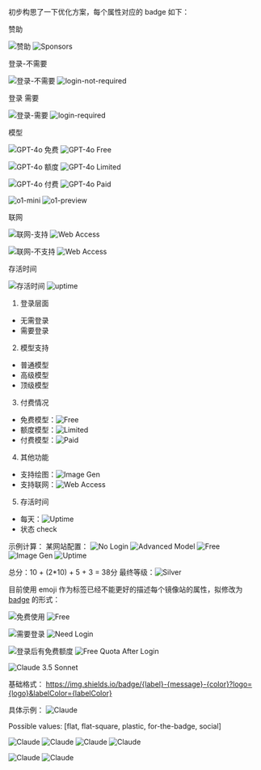 初步构思了一下优化方案，每个属性对应的 badge 如下：

赞助

![赞助](https://img.shields.io/badge/赞助-F9848C?logo=GitHub-Sponsors&logoColor=white&style=flat-square)
![Sponsors](https://img.shields.io/badge/Sponsors-F9848C?logo=GitHub-Sponsors&logoColor=white&style=flat-square)

登录-不需要

![登录-不需要](https://img.shields.io/badge/登录-不需要-438440?logo=simplelogin&logoColor=white&style=flat-square&labelColor=000000)
![login-not-required](https://img.shields.io/badge/login%20-not%20required-438440?logo=simplelogin&logoColor=white&style=flat-square&labelColor=000000)

登录 需要

![登录-需要](https://img.shields.io/badge/登录-需要-E8BA36?logo=simplelogin&logoColor=white&style=flat-square&labelColor=000000)
![login-required](https://img.shields.io/badge/login%20-required-E8BA36?logo=simplelogin&logoColor=white&style=flat-square&labelColor=000000)

模型

![GPT-4o 免费](https://img.shields.io/badge/GPT--4o-免费-438440?logo=openai&style=flat-square&labelColor=000000)
![GPT-4o Free](https://img.shields.io/badge/GPT--4o-Free-438440?logo=openai&style=flat-square&labelColor=000000)


![GPT-4o 额度](https://img.shields.io/badge/GPT--4o-额度-359FF4?logo=openai&style=flat-square&labelColor=000000)
![GPT-4o Limited](https://img.shields.io/badge/GPT--4o-Limited-359FF4?logo=openai&style=flat-square&labelColor=000000)


![GPT-4o 付费](https://img.shields.io/badge/GPT--4o-付费-E8BA36?logo=openai&style=flat-square&labelColor=000000)
![GPT-4o Paid](https://img.shields.io/badge/GPT--4o-Paid-E8BA36?logo=openai&style=flat-square&labelColor=000000)


![o1-mini](https://img.shields.io/badge/o1--mini-0D0D0D?logo=openai)
![o1-preview](https://img.shields.io/badge/o1--preview-0D0D0D?logo=openai)

联网

![联网-支持](https://img.shields.io/badge/联网-支持-438440?style=flat-square&labelColor=000000)
![Web Access](https://img.shields.io/badge/Web_Access-Supported-438440?style=flat-square&labelColor=000000)


![联网-不支持](https://img.shields.io/badge/联网-不支持-E8BA36?style=flat-square&labelColor=000000)
![Web Access](https://img.shields.io/badge/Web_Access-Not_Supported-E8BA36?style=flat-square&labelColor=000000)

存活时间

![存活时间](https://img.shields.io/badge/存活时间-1_天-438440?style=flat-square&labelColor=000000)
![uptime](https://img.shields.io/badge/uptime-1_day-438440?style=flat-square&labelColor=000000)



1. 登录层面
- 无需登录
- 需要登录

2. 模型支持
- 普通模型
- 高级模型
- 顶级模型

3. 付费情况
- 免费模型：![Free](https://img.shields.io/badge/Free-×10-success?style=flat-square)
- 额度模型：![Limited](https://img.shields.io/badge/Limited-×5-yellow?style=flat-square)
- 付费模型：![Paid](https://img.shields.io/badge/Paid-×1-red?style=flat-square)

4. 其他功能
- 支持绘图：![Image Gen](https://img.shields.io/badge/Image_Gen-5pts-blue?style=flat-square)
- 支持联网：![Web Access](https://img.shields.io/badge/Web_Access-5pts-purple?style=flat-square)

5. 存活时间
- 每天：![Uptime](https://img.shields.io/badge/Uptime-0.1pts/day-informational?style=flat-square)
- 状态 check

示例计算：
某网站配置：
![No Login](https://img.shields.io/badge/No_Login-10pts-success?style=flat-square)
![Advanced Model](https://img.shields.io/badge/Advanced_Model-2pts-blue?style=flat-square)
![Free](https://img.shields.io/badge/Free-×10-success?style=flat-square)
![Image Gen](https://img.shields.io/badge/Image_Gen-5pts-blue?style=flat-square)
![Uptime](https://img.shields.io/badge/Uptime-3pts-informational?style=flat-square)

总分：10 + (2*10) + 5 + 3 = 38分
最终等级：![Silver](https://img.shields.io/badge/Silver-38pts-C0C0C0?style=flat-square)



目前使用 emoji 作为标签已经不能更好的描述每个镜像站的属性，拟修改为 [badge](https://shields.io/) 的形式：

![免费使用](https://img.shields.io/badge/免费使用-438440)
![Free](https://img.shields.io/badge/Free-438440)

![需要登录](https://img.shields.io/badge/需要登录-CC3333)
![Need Login](https://img.shields.io/badge/Need%20Login-CC3333)

![登录后有免费额度](https://img.shields.io/badge/登录后有免费额度-DAA520)
![Free Quota After Login](https://img.shields.io/badge/Free%20Quota%20After%20Login-DAA520)



![Claude 3.5 Sonnet](https://img.shields.io/badge/Claude%203.5%20Sonnet-Free?logo=anthropic&labelColor=black&color=B16444)

基础格式：
https://img.shields.io/badge/{label}-{message}-{color}?logo={logo}&labelColor={labelColor}

具体示例：
![Claude](https://img.shields.io/badge/Claude-Free-success?logo=anthropic&labelColor=000000)

Possible values: [flat, flat-square, plastic, for-the-badge, social]

![Claude](https://img.shields.io/badge/Claude-Free-blue?logo=anthropic&labelColor=B16444&style=flat-square)
![Claude](https://img.shields.io/badge/Claude-Free-blue?logo=anthropic&labelColor=B16444&style=plastic)
![Claude](https://img.shields.io/badge/Claude-Free-blue?logo=anthropic&labelColor=B16444&style=for-the-badge)
![Claude](https://img.shields.io/badge/Claude-Free-blue?logo=anthropic&labelColor=B16444&style=social)

![Claude](https://img.shields.io/badge/Sponsors-EA4AAA.svg?style=for-the-badge&logo=GitHub-Sponsors&logoColor=white)
![Claude](https://img.shields.io/badge/Sponsors-EA4AAA?logo=GitHub-Sponsors&logoColor=white)


